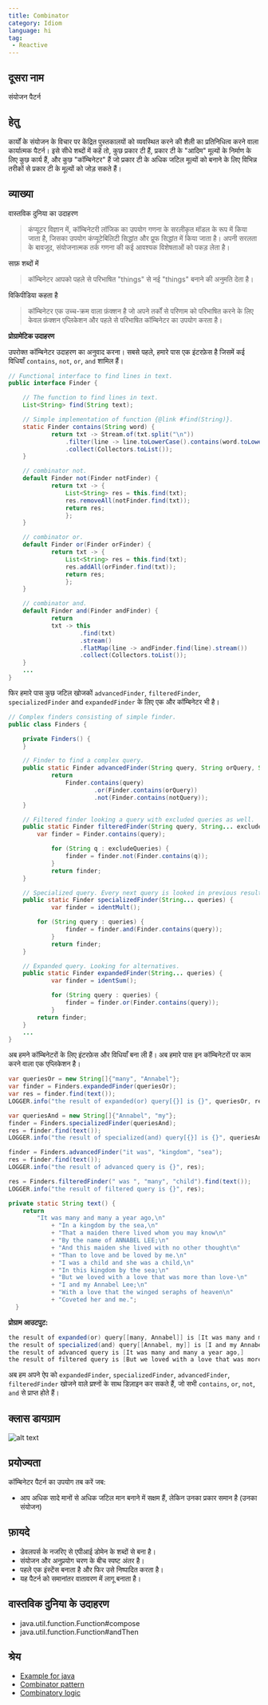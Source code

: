 ```yaml
---
title: Combinator
category: Idiom
language: hi
tag:
 - Reactive
---
```


## दूसरा नाम

संयोजन पैटर्न

## हेतु

कार्यों के संयोजन के विचार पर केंद्रित पुस्तकालयों को व्यवस्थित करने की शैली का प्रतिनिधित्व करने वाला कार्यात्मक पैटर्न।
इसे सीधे शब्दों में कहें तो, कुछ प्रकार टी हैं, प्रकार टी के "आदिम" मूल्यों के निर्माण के लिए कुछ कार्य हैं, और कुछ "कॉम्बिनेटर" हैं जो प्रकार टी के अधिक जटिल मूल्यों को बनाने के लिए विभिन्न तरीकों से प्रकार टी के मूल्यों को जोड़ सकते हैं।

## व्याख्या

वास्तविक दुनिया का उदाहरण

> कंप्यूटर विज्ञान में, कॉम्बिनेटरी लॉजिक का उपयोग गणना के सरलीकृत मॉडल के रूप में किया जाता है, जिसका उपयोग कंप्यूटेबिलिटी सिद्धांत और प्रूफ सिद्धांत में किया जाता है। अपनी सरलता के बावजूद, संयोजनात्मक तर्क गणना की कई आवश्यक विशेषताओं को पकड़ लेता है।
>

साफ़ शब्दों में

> कॉम्बिनेटर आपको पहले से परिभाषित "things" से नई "things" बनाने की अनुमति देता है।
>

विकिपीडिया कहता है

> कॉम्बिनेटर एक उच्च-क्रम वाला फ़ंक्शन है जो अपने तर्कों से परिणाम को परिभाषित करने के लिए केवल फ़ंक्शन एप्लिकेशन और पहले से परिभाषित कॉम्बिनेटर का उपयोग करता है।
>

**प्रोग्रामेटिक उदाहरण**

उपरोक्त कॉम्बिनेटर उदाहरण का अनुवाद करना। सबसे पहले, हमारे पास एक इंटरफ़ेस है जिसमें कई विधियाँ `contains`, `not`, `or`, `and` शामिल हैं।

```java
// Functional interface to find lines in text.
public interface Finder {

	// The function to find lines in text.
	List<String> find(String text);

	// Simple implementation of function {@link #find(String)}.
	static Finder contains(String word) {
    		return txt -> Stream.of(txt.split("\n"))
        		.filter(line -> line.toLowerCase().contains(word.toLowerCase()))
        		.collect(Collectors.toList());
  	}

	// combinator not.
	default Finder not(Finder notFinder) {
    		return txt -> {
      			List<String> res = this.find(txt);
      			res.removeAll(notFinder.find(txt));
      			return res;
    			};
  	}

	// combinator or.
	default Finder or(Finder orFinder) {
    		return txt -> {
      			List<String> res = this.find(txt);
      			res.addAll(orFinder.find(txt));
      			return res;
    			};
	}

	// combinator and.
	default Finder and(Finder andFinder) {
    		return
        	txt -> this
            		.find(txt)
            		.stream()
            		.flatMap(line -> andFinder.find(line).stream())
            		.collect(Collectors.toList());
  	}
	...
}
```

फिर हमारे पास कुछ जटिल खोजकों `advancedFinder`, `filteredFinder`, `specializedFinder` and `expandedFinder` के लिए एक और कॉम्बिनेटर भी है।

```java
// Complex finders consisting of simple finder.
public class Finders {

	private Finders() {
  	}

	// Finder to find a complex query.
	public static Finder advancedFinder(String query, String orQuery, String notQuery) {
    		return
        		Finder.contains(query)
            			.or(Finder.contains(orQuery))
            			.not(Finder.contains(notQuery));
	}

	// Filtered finder looking a query with excluded queries as well.
	public static Finder filteredFinder(String query, String... excludeQueries) {
		var finder = Finder.contains(query);

    		for (String q : excludeQueries) {
      			finder = finder.not(Finder.contains(q));
    		}
    		return finder;
	}

	// Specialized query. Every next query is looked in previous result.
	public static Finder specializedFinder(String... queries) {
    		var finder = identMult();

		for (String query : queries) {
      			finder = finder.and(Finder.contains(query));
    		}
    		return finder;
  	}

	// Expanded query. Looking for alternatives.
	public static Finder expandedFinder(String... queries) {
    		var finder = identSum();

    		for (String query : queries) {
      			finder = finder.or(Finder.contains(query));
    		}
   		return finder;
  	}
	...
}
```

अब हमने कॉम्बिनेटरों के लिए इंटरफ़ेस और विधियाँ बना ली हैं। अब हमारे पास इन कॉम्बिनेटरों पर काम करने वाला एक एप्लिकेशन है।

```java
var queriesOr = new String[]{"many", "Annabel"};
var finder = Finders.expandedFinder(queriesOr);
var res = finder.find(text());
LOGGER.info("the result of expanded(or) query[{}] is {}", queriesOr, res);

var queriesAnd = new String[]{"Annabel", "my"};
finder = Finders.specializedFinder(queriesAnd);
res = finder.find(text());
LOGGER.info("the result of specialized(and) query[{}] is {}", queriesAnd, res);

finder = Finders.advancedFinder("it was", "kingdom", "sea");
res = finder.find(text());
LOGGER.info("the result of advanced query is {}", res);

res = Finders.filteredFinder(" was ", "many", "child").find(text());
LOGGER.info("the result of filtered query is {}", res);

private static String text() {
    return
        "It was many and many a year ago,\n"
            + "In a kingdom by the sea,\n"
            + "That a maiden there lived whom you may know\n"
            + "By the name of ANNABEL LEE;\n"
            + "And this maiden she lived with no other thought\n"
            + "Than to love and be loved by me.\n"
            + "I was a child and she was a child,\n"
            + "In this kingdom by the sea;\n"
            + "But we loved with a love that was more than love-\n"
            + "I and my Annabel Lee;\n"
            + "With a love that the winged seraphs of heaven\n"
            + "Coveted her and me.";
  }
```

**प्रोग्राम आउटपुट:**

```java
the result of expanded(or) query[[many, Annabel]] is [It was many and many a year ago,, By the name of ANNABEL LEE;, I and my Annabel Lee;]
the result of specialized(and) query[[Annabel, my]] is [I and my Annabel Lee;]
the result of advanced query is [It was many and many a year ago,]
the result of filtered query is [But we loved with a love that was more than love-]
```

अब हम अपने ऐप को `expandedFinder`, `specializedFinder`, `advancedFinder`, `filteredFinder` खोजने वाले प्रश्नों के साथ डिज़ाइन कर सकते हैं, जो सभी `contains`, `or`, `not`, `and` से प्राप्त होते हैं।


## क्लास डायग्राम
![alt text](../../../combinator/etc/combinator.urm.png "Combinator class diagram")

## प्रयोज्यता
कॉम्बिनेटर पैटर्न का उपयोग तब करें जब:

- आप अधिक सादे मानों से अधिक जटिल मान बनाने में सक्षम हैं, लेकिन उनका प्रकार समान है (उनका संयोजन)

## फ़ायदे

- डेवलपर्स के नजरिए से एपीआई डोमेन के शब्दों से बना है।
- संयोजन और अनुप्रयोग चरण के बीच स्पष्ट अंतर है।
- पहले एक इंस्टेंस बनाता है और फिर उसे निष्पादित करता है।
- यह पैटर्न को समानांतर वातावरण में लागू बनाता है।


## वास्तविक दुनिया के उदाहरण

- java.util.function.Function#compose
- java.util.function.Function#andThen

## श्रेय

- [Example for java](https://gtrefs.github.io/code/combinator-pattern/)
- [Combinator pattern](https://wiki.haskell.org/Combinator_pattern)
- [Combinatory logic](https://wiki.haskell.org/Combinatory_logic)
